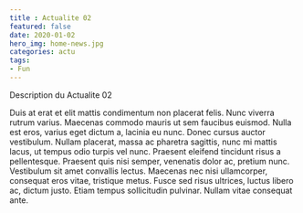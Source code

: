 ```yaml
---
title : Actualite 02
featured: false
date: 2020-01-02
hero_img: home-news.jpg
categories: actu
tags:
- Fun
---
```


Description du Actualite 02

Duis at erat et elit mattis condimentum non placerat felis. Nunc viverra rutrum varius. Maecenas commodo mauris ut sem faucibus euismod. Nulla est eros, varius eget dictum a, lacinia eu nunc. Donec cursus auctor vestibulum. Nullam placerat, massa ac pharetra sagittis, nunc mi mattis lacus, ut tempus odio turpis vel nunc. Praesent eleifend tincidunt risus a pellentesque. Praesent quis nisi semper, venenatis dolor ac, pretium nunc. Vestibulum sit amet convallis lectus. Maecenas nec nisi ullamcorper, consequat eros vitae, tristique metus. Fusce sed risus ultrices, luctus libero ac, dictum justo. Etiam tempus sollicitudin pulvinar. Nullam vitae consequat ante. 